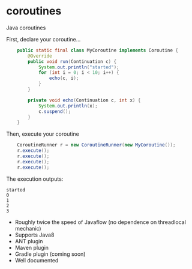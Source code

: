 # coroutines
Java coroutines

First, declare your coroutine...
```java
    public static final class MyCoroutine implements Coroutine {
        @Override
        public void run(Continuation c) {
            System.out.println("started");
            for (int i = 0; i < 10; i++) {
                echo(c, i);
            }
        }

        private void echo(Continuation c, int x) {
            System.out.println(x);
            c.suspend();
        }
    }
```

Then, execute your coroutine
```java
    CoroutineRunner r = new CoroutineRunner(new MyCoroutine());
    r.execute();
    r.execute();
    r.execute();
    r.execute();
```

The execution outputs:
```
started
0
1
2
3
```


* Roughly twice the speed of Javaflow (no dependence on threadlocal mechanic)
* Supports Java8
* ANT plugin
* Maven plugin
* Gradle plugin (coming soon)
* Well documented
